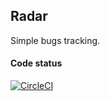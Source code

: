 ## Radar

Simple bugs tracking.

#### Code status

[![CircleCI](https://circleci.com/gh/activebridge/radar-api.svg?style=svg)](https://circleci.com/gh/activebridge/radar-api)

